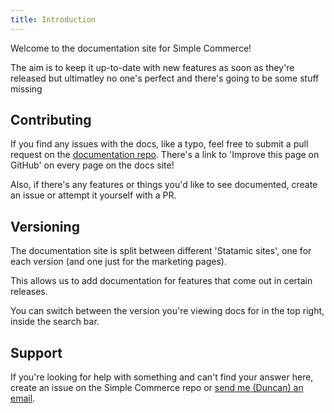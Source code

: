 ```yaml
---
title: Introduction
---
```


Welcome to the documentation site for Simple Commerce!

The aim is to keep it up-to-date with new features as soon as they're released but ultimatley no one's perfect and there's going to be some stuff missing

## Contributing

If you find any issues with the docs, like a typo, feel free to submit a pull request on the [documentation repo](https://github.com/doublethreedigital/sc-docs.doublethree.digital). There's a link to 'Improve this page on GitHub' on every page on the docs site!

Also, if there's any features or things you'd like to see documented, create an issue or attempt it yourself with a PR.

## Versioning

The documentation site is split between different 'Statamic sites', one for each version (and one just for the marketing pages).

This allows us to add documentation for features that come out in certain releases.

You can switch between the version you're viewing docs for in the top right, inside the search bar.

## Support

If you're looking for help with something and can't find your answer here, create an issue on the Simple Commerce repo or [send me (Duncan) an email](mailto:help@doublethree.digital).

